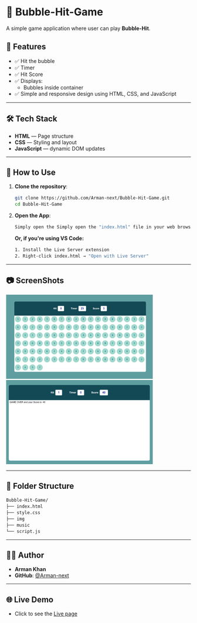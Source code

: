 # 🫧 Bubble-Hit-Game

A simple game application where user can play **Bubble-Hit**.

## 🚀 Features

- ✅ Hit the bubble
- ✅ Timer
- ✅ Hit Score
- ✅ Displays:
  - Bubbles inside container
- ✅ Simple and responsive design using HTML, CSS, and JavaScript

---

## 🛠️ Tech Stack

- **HTML** — Page structure
- **CSS** — Styling and layout
- **JavaScript** — dynamic DOM updates

---

## 🔧 How to Use

1. **Clone the repository**:

   ```bash
   git clone https://github.com/Arman-next/Bubble-Hit-Game.git
   cd Bubble-Hit-Game

   ```

2. **Open the App**:

   ```bash
   Simply open the Simply open the "index.html" file in your web browser. file in your web browser.
   ```

   **Or, if you're using VS Code:**

   ```bash
   1. Install the Live Server extension
   2. Right-click index.html → "Open with Live Server"
   ```

---

## 📷 ScreenShots

<img src="./SS - 1.png" alt="App Screenshot 1" width="400">
<img src="./SS - 2.png" alt="App Screenshot 2" width="400">

---

## 📁 Folder Structure

```bash
Bubble-Hit-Game/
├── index.html
├── style.css
├── img
├── music
└── script.js
```

---

## 🧔‍♂️ Author

- **Arman Khan**
- **GitHub**: [@Arman-next](https://github.com/Arman-next)

---

## 🌐 Live Demo

- Click to see the [Live page](https://bubble-matching-ak.netlify.app/)
